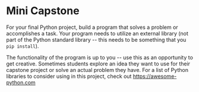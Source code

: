 # Mini Capstone

For your final Python project, build a program that solves a problem or accomplishes a task. Your program needs to utilize an external library (not part of the Python standard library -- this needs to be something that you `pip install`).  

The functionality of the program is up to you -- use this as an opportunity to get creative. Sometimes students explore an idea they want to use for their capstone project or solve an actual problem they have. For a list of Python libraries to consider using in this project, check out https://awesome-python.com
